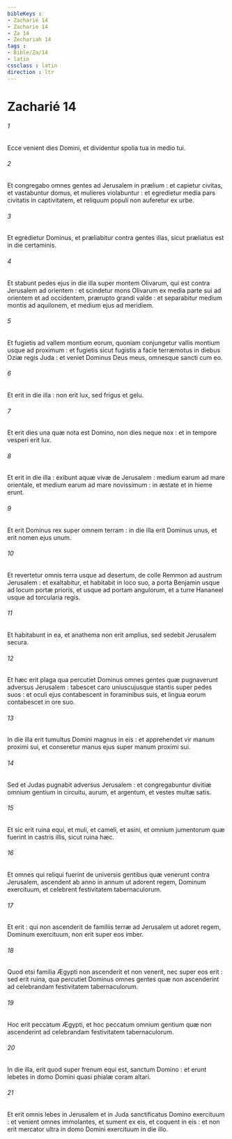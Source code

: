 ```yaml
---
bibleKeys : 
- Zacharié 14
- Zacharie 14
- Za 14
- Zechariah 14
tags : 
- Bible/Za/14
- latin
cssclass : latin
direction : ltr
---
```


# Zacharié 14

###### 1
Ecce venient dies Domini, et dividentur spolia tua in medio tui.
###### 2
Et congregabo omnes gentes ad Jerusalem in prælium : et capietur civitas, et vastabuntur domus, et mulieres violabuntur : et egredietur media pars civitatis in captivitatem, et reliquum populi non auferetur ex urbe.
###### 3
Et egredietur Dominus, et præliabitur contra gentes illas, sicut præliatus est in die certaminis.
###### 4
Et stabunt pedes ejus in die illa super montem Olivarum, qui est contra Jerusalem ad orientem : et scindetur mons Olivarum ex media parte sui ad orientem et ad occidentem, prærupto grandi valde : et separabitur medium montis ad aquilonem, et medium ejus ad meridiem.
###### 5
Et fugietis ad vallem montium eorum, quoniam conjungetur vallis montium usque ad proximum : et fugietis sicut fugistis a facie terræmotus in diebus Oziæ regis Juda : et veniet Dominus Deus meus, omnesque sancti cum eo.
###### 6
Et erit in die illa : non erit lux, sed frigus et gelu.
###### 7
Et erit dies una quæ nota est Domino, non dies neque nox : et in tempore vesperi erit lux.
###### 8
Et erit in die illa : exibunt aquæ vivæ de Jerusalem : medium earum ad mare orientale, et medium earum ad mare novissimum : in æstate et in hieme erunt.
###### 9
Et erit Dominus rex super omnem terram : in die illa erit Dominus unus, et erit nomen ejus unum.
###### 10
Et revertetur omnis terra usque ad desertum, de colle Remmon ad austrum Jerusalem : et exaltabitur, et habitabit in loco suo, a porta Benjamin usque ad locum portæ prioris, et usque ad portam angulorum, et a turre Hananeel usque ad torcularia regis.
###### 11
Et habitabunt in ea, et anathema non erit amplius, sed sedebit Jerusalem secura.
###### 12
Et hæc erit plaga qua percutiet Dominus omnes gentes quæ pugnaverunt adversus Jerusalem : tabescet caro uniuscujusque stantis super pedes suos : et oculi ejus contabescent in foraminibus suis, et lingua eorum contabescet in ore suo.
###### 13
In die illa erit tumultus Domini magnus in eis : et apprehendet vir manum proximi sui, et conseretur manus ejus super manum proximi sui.
###### 14
Sed et Judas pugnabit adversus Jerusalem : et congregabuntur divitiæ omnium gentium in circuitu, aurum, et argentum, et vestes multæ satis.
###### 15
Et sic erit ruina equi, et muli, et cameli, et asini, et omnium jumentorum quæ fuerint in castris illis, sicut ruina hæc.
###### 16
Et omnes qui reliqui fuerint de universis gentibus quæ venerunt contra Jerusalem, ascendent ab anno in annum ut adorent regem, Dominum exercituum, et celebrent festivitatem tabernaculorum.
###### 17
Et erit : qui non ascenderit de familiis terræ ad Jerusalem ut adoret regem, Dominum exercituum, non erit super eos imber.
###### 18
Quod etsi familia Ægypti non ascenderit et non venerit, nec super eos erit : sed erit ruina, qua percutiet Dominus omnes gentes quæ non ascenderint ad celebrandam festivitatem tabernaculorum.
###### 19
Hoc erit peccatum Ægypti, et hoc peccatum omnium gentium quæ non ascenderint ad celebrandam festivitatem tabernaculorum.
###### 20
In die illa, erit quod super frenum equi est, sanctum Domino : et erunt lebetes in domo Domini quasi phialæ coram altari.
###### 21
Et erit omnis lebes in Jerusalem et in Juda sanctificatus Domino exercituum : et venient omnes immolantes, et sument ex eis, et coquent in eis : et non erit mercator ultra in domo Domini exercituum in die illo.

